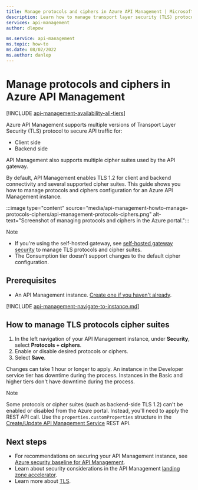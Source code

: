 ```yaml
---
title: Manage protocols and ciphers in Azure API Management | Microsoft Learn
description: Learn how to manage transport layer security (TLS) protocols and cipher suites in Azure API Management.
services: api-management
author: dlepow

ms.service: api-management
ms.topic: how-to
ms.date: 08/02/2022
ms.author: danlep
---
```


# Manage protocols and ciphers in Azure API Management

[!INCLUDE [api-management-availability-all-tiers](../../includes/api-management-availability-all-tiers.md)]

Azure API Management supports multiple versions of Transport Layer Security (TLS) protocol to secure API traffic for:
* Client side
* Backend side

API Management also supports multiple cipher suites used by the API gateway.

By default, API Management enables TLS 1.2 for client and backend connectivity and several supported cipher suites. This guide shows you how to manage protocols and ciphers configuration for an Azure API Management instance.

:::image type="content" source="media/api-management-howto-manage-protocols-ciphers/api-management-protocols-ciphers.png" alt-text="Screenshot of managing protocols and ciphers in the Azure portal.":::

> [!NOTE]
> * If you're using the self-hosted gateway, see [self-hosted gateway security](self-hosted-gateway-overview.md#security) to manage TLS protocols and cipher suites.
> * The Consumption tier doesn't support changes to the default cipher configuration. 

## Prerequisites

* An API Management instance. [Create one if you haven't already](get-started-create-service-instance.md).

[!INCLUDE [api-management-navigate-to-instance.md](../../includes/api-management-navigate-to-instance.md)]

## How to manage TLS protocols cipher suites

1. In the left navigation of your API Management instance, under **Security**, select **Protocols + ciphers**.  
1. Enable or disable desired protocols or ciphers.
1. Select **Save**.

Changes can take 1 hour or longer to apply. An instance in the Developer service tier has downtime during the process. Instances in the Basic and higher tiers don't have downtime during the process.  

> [!NOTE]
> Some protocols or cipher suites (such as backend-side TLS 1.2) can't be enabled or disabled from the Azure portal. Instead, you'll need to apply the REST API call. Use the `properties.customProperties` structure in the [Create/Update API Management Service](/rest/api/apimanagement/current-ga/api-management-service/create-or-update) REST API.

## Next steps

* For recommendations on securing your API Management instance, see [Azure security baseline for API Management](/security/benchmark/azure/baselines/api-management-security-baseline).
* Learn about security considerations in the API Management [landing zone accelerator](/azure/cloud-adoption-framework/scenarios/app-platform/api-management/security).
* Learn more about [TLS](/dotnet/framework/network-programming/tls).
